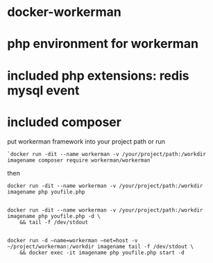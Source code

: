 # docker-workerman
# php environment for workerman 
# included php extensions: redis mysql event
# included composer


put workerman framework into your project path or run 

    `docker run -dit --name workerman -v /your/project/path:/workdir imagename composer require workerman/workerman` 

then 

    docker run -dit --name workerman -v /your/project/path:/workdir imagename php youfile.php


    docker run -dit --name workerman -v /your/project/path:/workdir imagename php youfile.php -d \
        && tail -f /dev/stdout


    docker run -d —name=workerman —net=host -v ~/project/workerman:/workdir imagename tail -f /dev/stdout \
        && docker exec -it imagename php youfile.php start -d
